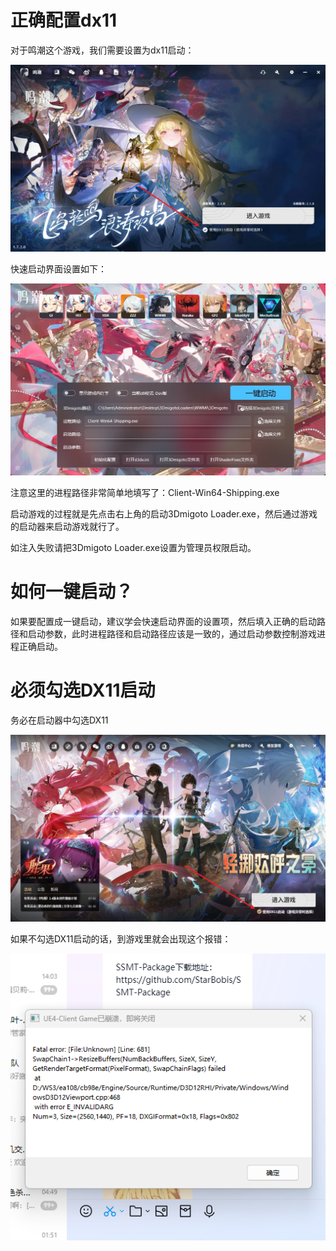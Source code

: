 # 正确配置dx11
对于鸣潮这个游戏，我们需要设置为dx11启动：

![alt text](image.png)

快速启动界面设置如下：

![alt text](image-1.png)

注意这里的进程路径非常简单地填写了：Client-Win64-Shipping.exe

启动游戏的过程就是先点击右上角的启动3Dmigoto Loader.exe，然后通过游戏的启动器来启动游戏就行了。

如注入失败请把3Dmigoto Loader.exe设置为管理员权限启动。

# 如何一键启动？
如果要配置成一键启动，建议学会快速启动界面的设置项，然后填入正确的启动路径和启动参数，此时进程路径和启动路径应该是一致的，通过启动参数控制游戏进程正确启动。


# 必须勾选DX11启动
务必在启动器中勾选DX11

![alt text](image-2.png)


如果不勾选DX11启动的话，到游戏里就会出现这个报错：

![alt text](03e29ccb44002b14b84d716e8cbe5f38.png)


